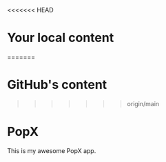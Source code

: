 <<<<<<< HEAD
# Your local content
=======
# GitHub's content
>>>>>>> origin/main
# PopX

This is my awesome PopX app.
